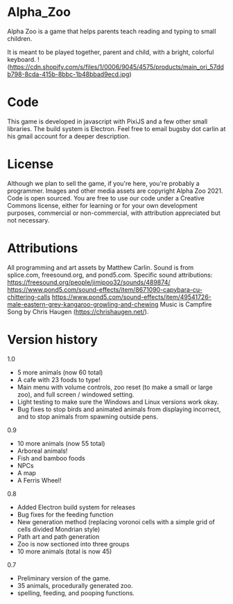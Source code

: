 # Alpha_Zoo
Alpha Zoo is a game that helps parents teach reading and typing to small children.

It is meant to be played together, parent and child, with a bright, colorful keyboard.
!(https://cdn.shopify.com/s/files/1/0006/9045/4575/products/main_ori_57ddb798-8cda-415b-8bbc-1b48bbad9ecd.jpg)


# Code
This game is developed in javascript with PixiJS and a few other small libraries. The build system is Electron. Feel free to email bugsby dot carlin at his gmail account for a deeper description.


# License
Although we plan to sell the game, if you're here, you're probably a programmer. Images and other media assets are copyright Alpha Zoo 2021. Code is open sourced. You are free to use our code under a Creative Commons license, either for learning or for your own development purposes, commercial or non-commercial, with attribution appreciated but not necessary.


# Attributions
All programming and art assets by Matthew Carlin.
Sound is from splice.com, freesound.org, and pond5.com.
Specific sound attributions:
https://freesound.org/people/jimipoo32/sounds/489874/
https://www.pond5.com/sound-effects/item/8671090-capybara-cu-chittering-calls
https://www.pond5.com/sound-effects/item/49541726-male-eastern-grey-kangaroo-growling-and-chewing
Music is Campfire Song by Chris Haugen (https://chrishaugen.net/).

# Version history

1.0
- 5 more animals (now 60 total)
- A cafe with 23 foods to type!
- Main menu with volume controls, zoo reset (to make a small or large zoo), and full screen / windowed setting.
- Light testing to make sure the Windows and Linux versions work okay.
- Bug fixes to stop birds and animated animals from displaying incorrect, and to stop animals from spawning outside pens.

0.9
- 10 more animals (now 55 total)
- Arboreal animals!
- Fish and bamboo foods
- NPCs
- A map
- A Ferris Wheel!

0.8
- Added Electron build system for releases
- Bug fixes for the feeding function
- New generation method (replacing voronoi cells with a simple grid of cells divided Mondrian style)
- Path art and path generation
- Zoo is now sectioned into three groups
- 10 more animals (total is now 45)

0.7
- Preliminary version of the game.
- 35 animals, procedurally generated zoo.
- spelling, feeding, and pooping functions.
